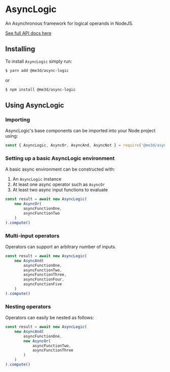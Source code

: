 # AsyncLogic
An Asynchronous framework for logical operands in NodeJS.

[See full API docs here](https://theinsomnolent.github.io/AsyncLogic/)


## Installing
To install `AsyncLogic` simply run:
```bash
$ yarn add @me3d/async-logic
```
or
```bash
$ npm install @me3d/async-logic
```

## Using AsyncLogic
### Importing
AsyncLogic's base components can be imported into your Node project using:
```javascript
const { AsyncLogic, AsyncOr, AsyncAnd, AsyncNot } = require('@me3d/async-logic')
```

### Setting up a basic AsyncLogic environment
A basic async environment can be constructed with:
1. An `AsyncLogic` instance
2. At least one async operator such as `AsyncOr`
3. At least two async input functions to evaluate
```javascript
const result = await new AsyncLogic(
    new AsyncOr(
        asyncFunctionOne,
        asyncFunctionTwo
    )
).compute()
```

### Multi-input operators
Operators can support an arbitrary number of inputs. 
```javascript
const result = await new AsyncLogic(
    new AsyncAnd(
        asyncFunctionOne,
        asyncFunctionTwo,
        asyncFunctionThree,
        asyncFunctionFour,
        asyncFunctionFive
    )
).compute()
```


### Nesting operators
Operators can easily be nested as follows:
```javascript
const result = await new AsyncLogic(
    new AsyncAnd(
        asyncFunctionOne,
        new AsyncOr(
            asyncFunctionTwo,
            asyncFunctionThree
        )
    )
).compute()
```
